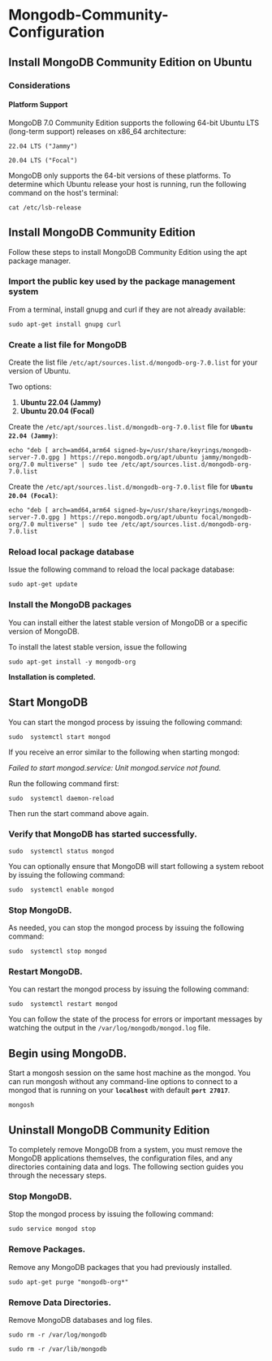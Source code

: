 # Mongodb-Community-Configuration

## Install MongoDB Community Edition on Ubuntu 

### Considerations 

#### Platform Support 

MongoDB 7.0 Community Edition supports the following 64-bit Ubuntu LTS (long-term support) releases on x86_64 architecture: 

`22.04 LTS ("Jammy")`

`20.04 LTS ("Focal")`

MongoDB only supports the 64-bit versions of these platforms. To determine which Ubuntu release your host is running, run the following command on the host's terminal: 

```nginx
cat /etc/lsb-release
```

## Install MongoDB Community Edition 

Follow these steps to install MongoDB Community Edition using the apt package manager. 

### Import the public key used by the package management system 

From a terminal, install gnupg and curl if they are not already available: 

```nginx
sudo apt-get install gnupg curl
```

### Create a list file for MongoDB 

Create the list file `/etc/apt/sources.list.d/mongodb-org-7.0.list` for your version of Ubuntu. 

Two options: 
1. **Ubuntu 22.04 (Jammy)**
2. **Ubuntu 20.04 (Focal)**

Create the `/etc/apt/sources.list.d/mongodb-org-7.0.list` file for **`Ubuntu 22.04 (Jammy)`**: 

```nginx
echo "deb [ arch=amd64,arm64 signed-by=/usr/share/keyrings/mongodb-server-7.0.gpg ] https://repo.mongodb.org/apt/ubuntu jammy/mongodb-org/7.0 multiverse" | sudo tee /etc/apt/sources.list.d/mongodb-org-7.0.list
```

Create the `/etc/apt/sources.list.d/mongodb-org-7.0.list` file for **`Ubuntu 20.04 (Focal)`**: 

```nginx
echo "deb [ arch=amd64,arm64 signed-by=/usr/share/keyrings/mongodb-server-7.0.gpg ] https://repo.mongodb.org/apt/ubuntu focal/mongodb-org/7.0 multiverse" | sudo tee /etc/apt/sources.list.d/mongodb-org-7.0.list
```

### Reload local package database 

Issue the following command to reload the local package database: 

```nginx
sudo apt-get update
```

### Install the MongoDB packages 

You can install either the latest stable version of MongoDB or a specific version of MongoDB. 

To install the latest stable version, issue the following 

```nginx
sudo apt-get install -y mongodb-org
```

**Installation is completed.** 

## Start MongoDB 

You can start the mongod process by issuing the following command: 

```nginx
sudo  systemctl start mongod
```

If you receive an error similar to the following when starting mongod: 

*Failed to start mongod.service: Unit mongod.service not found.*

Run the following command first: 

```nginx
sudo  systemctl daemon-reload
```

Then run the start command above again. 

### Verify that MongoDB has started successfully. 

```nginx
sudo  systemctl status mongod
```

You can optionally ensure that MongoDB will start following a system reboot by issuing the following command: 

```nginx
sudo  systemctl enable mongod
```

### Stop MongoDB. 

As needed, you can stop the mongod process by issuing the following command: 

```nginx
sudo  systemctl stop mongod
```

### Restart MongoDB. 

You can restart the mongod process by issuing the following command: 

```nginx
sudo  systemctl restart mongod
```

You can follow the state of the process for errors or important messages by watching the output in the `/var/log/mongodb/mongod.log` file. 

## Begin using MongoDB. 

Start a mongosh  session on the same host machine as the mongod. You can run mongosh  without any command-line options to connect to a mongod that is running on your **`localhost`** with default **`port 27017`**. 

```nginx
mongosh
```

## Uninstall MongoDB Community Edition 

To completely remove MongoDB from a system, you must remove the MongoDB applications themselves, the configuration files, and any directories containing data and logs. The following section guides you through the necessary steps. 

### Stop MongoDB. 

Stop the mongod process by issuing the following command: 

```nginx
sudo service mongod stop
```

### Remove Packages. 

Remove any MongoDB packages that you had previously installed. 

```nginx
sudo apt-get purge "mongodb-org*"
```

### Remove Data Directories. 

Remove MongoDB databases and log files. 

```nginx
sudo rm -r /var/log/mongodb
```
```nginx
sudo rm -r /var/lib/mongodb
```

